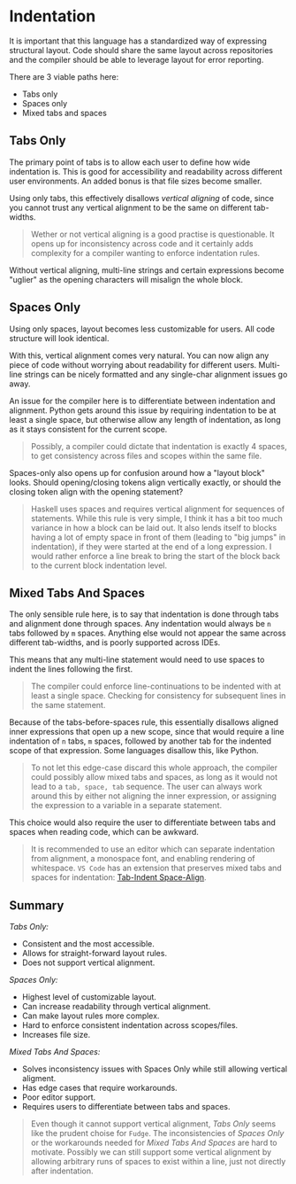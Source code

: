 #  Indentation
It is important that this language has a standardized way of expressing structural layout. Code should share the same layout across repositories and the compiler should be able to leverage layout for error reporting.

There are 3 viable paths here:
* Tabs only
* Spaces only
* Mixed tabs and spaces

## Tabs Only
The primary point of tabs is to allow each user to define how wide indentation is. This is good for accessibility and readability across different user environments. An added bonus is that file sizes become smaller.

Using only tabs, this effectively disallows _vertical aligning_ of code, since you cannot trust any vertical alignment to be the same on different tab-widths.

>Wether or not vertical aligning is a good practise is questionable. It opens up for inconsistency across code and it certainly adds complexity for a compiler wanting to enforce indentation rules.

Without vertical aligning, multi-line strings and certain expressions become "uglier" as the opening characters will misalign the whole block.

## Spaces Only
Using only spaces, layout becomes less customizable for users. All code structure will look identical.

With this, vertical alignment comes very natural. You can now align any piece of code without worrying about readability for different users. Multi-line strings can be nicely formatted and any single-char alignment issues go away.

An issue for the compiler here is to differentiate between indentation and alignment. Python gets around this issue by requiring indentation to be at least a single space, but otherwise allow any length of indentation, as long as it stays consistent for the current scope.

>Possibly, a compiler could dictate that indentation is exactly 4 spaces, to get consistency across files and scopes within the same file.

Spaces-only also opens up for confusion around how a "layout block" looks. Should opening/closing tokens align vertically exactly, or should the closing token align with the opening statement?

>Haskell uses spaces and requires vertical alignment for sequences of statements. While this rule is very simple, I think it has a bit too much variance in how a block can be laid out. It also lends itself to blocks having a lot of empty space in front of them (leading to "big jumps" in indentation), if they were started at the end of a long expression. I would rather enforce a line break to bring the start of the block back to the current block indentation level.

## Mixed Tabs And Spaces
The only sensible rule here, is to say that indentation is done through tabs and alignment done through spaces. Any indentation would always be `n` tabs followed by `m` spaces. Anything else would not appear the same across different tab-widths, and is poorly supported across IDEs.

This means that any multi-line statement would need to use spaces to indent the lines following the first. 

>The compiler could enforce line-continuations to be indented with at least a single space. Checking for consistency for subsequent lines in the same statement.

Because of the tabs-before-spaces rule, this essentially disallows aligned inner expressions that open up a new scope, since that would require a line indentation of `n` tabs, `m` spaces, followed by another tab for the indented scope of that expression. Some languages disallow this, like Python.

>To not let this edge-case discard this whole approach, the compiler could possibly allow mixed tabs and spaces, as long as it would not lead to a `tab, space, tab` sequence. The user can always work around this by either not aligning the inner expression, or assigning the expression to a variable in a separate statement.

This choice would also require the user to differentiate between tabs and spaces when reading code, which can be awkward.

>It is recommended to use an editor which can separate indentation from alignment, a monospace font, and enabling rendering of whitespace. `VS Code` has an extension that preserves mixed tabs and spaces for indentation: [Tab-Indent Space-Align](https://marketplace.visualstudio.com/items?itemName=j-zeppenfeld.tab-indent-space-align).

## Summary

*Tabs Only:*
* Consistent and the most accessible.
* Allows for straight-forward layout rules.
* Does not support vertical alignment.

*Spaces Only:*
* Highest level of customizable layout.
* Can increase readability through vertical alignment.
* Can make layout rules more complex.
* Hard to enforce consistent indentation across scopes/files.
* Increases file size.

*Mixed Tabs And Spaces:*
* Solves inconsistency issues with Spaces Only while still allowing vertical aligment.
* Has edge cases that require workarounds.
* Poor editor support.
* Requires users to differentiate between tabs and spaces.

>Even though it cannot support vertical alignment, *Tabs Only* seems like the prudent choise for `Fudge`. The inconsistencies of *Spaces Only* or the workarounds needed for *Mixed Tabs And Spaces* are hard to motivate. Possibly we can still support some vertical alignment by allowing arbitrary runs of spaces to exist within a line, just not directly after indentation.

